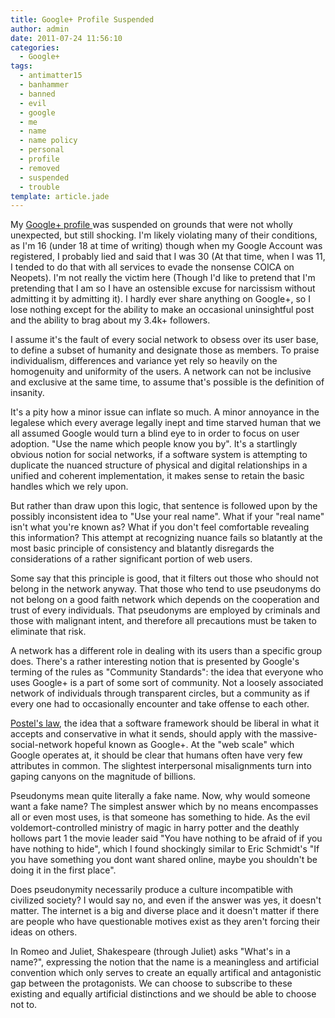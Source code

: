 ```yaml
---
title: Google+ Profile Suspended
author: admin
date: 2011-07-24 11:56:10
categories:
  - Google+
tags: 
  - antimatter15
  - banhammer
  - banned
  - evil
  - google
  - me
  - name
  - name policy
  - personal
  - profile
  - removed
  - suspended
  - trouble
template: article.jade
---
```


My [Google+ profile ](https://plus.google.com/u/0/116347431032639424492/posts)was suspended on grounds that were not wholly unexpected, but still shocking. I'm likely violating many of their conditions, as I'm 16 (under 18 at time of writing) though when my Google Account was registered, I probably lied and said that I was 30 (At that time, when I was 11, I tended to do that with all services to evade the nonsense COICA on Neopets). I'm not really the victim here (Though I'd like to pretend that I'm pretending that I am so I have an ostensible excuse for narcissism without admitting it by admitting it). I hardly ever share anything on Google+, so I lose nothing except for the ability to make an occasional uninsightful post and the ability to brag about my 3.4k+ followers.

I assume it's the fault of every social network to obsess over its user base, to define a subset of humanity and designate those as members. To praise individualism, differences and variance yet rely so heavily on the homogenuity and uniformity of the users. A network can not be inclusive and exclusive at the same time, to assume that's possible is the definition of insanity.

It's a pity how a minor issue can inflate so much. A minor annoyance in the legalese which every average legally inept and time starved human that we all assumed Google would turn a blind eye to in order to focus on user adoption. "Use the name which people know you by". It's a startlingly obvious notion for social networks, if a software system is attempting to duplicate the nuanced structure of physical and digital relationships in a unified and coherent implementation, it makes sense to retain the basic handles which we rely upon.&nbsp;

But rather than draw upon this logic, that sentence is followed upon by the possibly inconsistent idea to "Use your real name". What if your "real name" isn't what you're known as? What if you don't feel comfortable revealing this information? This attempt at recognizing nuance fails so blatantly at the most basic principle of consistency and blatantly disregards the considerations of a rather significant portion of web users.

Some say that this principle is good, that it filters out those who should not belong in the network anyway. That those who tend to use pseudonyms do not belong on a good faith network which depends on the cooperation and trust of every individuals. That pseudonyms are employed by criminals and those with malignant intent, and therefore all precautions must be taken to eliminate that risk.

A network has a different role in dealing with its users than a specific group does. There's a rather interesting notion that is presented by Google's terming of the rules as "Community Standards": the idea that everyone who uses Google+ is a part of some sort of community. Not a loosely associated network of individuals through transparent circles, but a community as if every one had to occasionally encounter and take offense to each other.

[Postel's law](http://en.wikipedia.org/wiki/Robustness_principle), the idea that a software framework should be liberal in what it accepts and conservative in what it sends, should apply with the massive-social-network hopeful known as Google+. At the "web scale" which Google operates at, it should be clear that humans often have very few attributes in common. The slightest interpersonal misalignments turn into gaping canyons on the magnitude of billions.

Pseudonyms mean quite literally a fake name. Now, why would someone want a fake name? The simplest answer which by no means encompasses all or even most uses, is that someone has something to hide. As the evil voldemort-controlled ministry of magic in harry potter and the deathly hollows part 1 the movie leader said "You have nothing to be afraid of if you have nothing to hide", which I found shockingly similar to Eric Schmidt's "If you have something you dont want shared online, maybe you shouldn't be doing it in the first place".&nbsp;

Does pseudonymity necessarily produce a culture incompatible with civilized society? I would say no, and even if the answer was yes, it doesn't matter. The internet is a big and diverse place and it doesn't matter if there are people who have questionable motives exist as they aren't forcing their ideas on others.&nbsp;

In Romeo and Juliet, Shakespeare (through Juliet) asks "What's in a name?", expressing the notion that the name is a meaningless and artificial convention which only serves to create an equally artifical and antagonistic gap between the protagonists. We can choose to subscribe to these existing and equally artificial distinctions and we should be able to choose not to.&nbsp;
